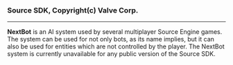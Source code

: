 ### Source SDK, Copyright(c) Valve Corp.
***
**NextBot** is an AI system used by several multiplayer Source Engine games. The system can be used for not only bots, as its name implies, but it can also be used for entities which are not controlled by the player.
The NextBot system is currently unavailable for any public version of the Source SDK.
